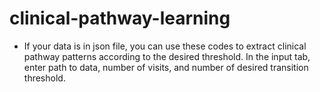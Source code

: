 # clinical-pathway-learning

* If your data is in json file, you can use these codes to extract clinical pathway patterns according to the desired threshold. In the input tab, enter path to data, number of visits, and number of desired transition threshold.
